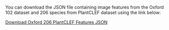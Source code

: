 You can download the JSON file containing image features from the Oxford 102 dataset and 206 species from PlantCLEF dataset using the link below:

[Download Oxford 206 PlantCLEF Features JSON](https://github.com/askrinihad/plant_incremental_classification/releases/download/v1.0/oxford_206_plantclef_features.json)
